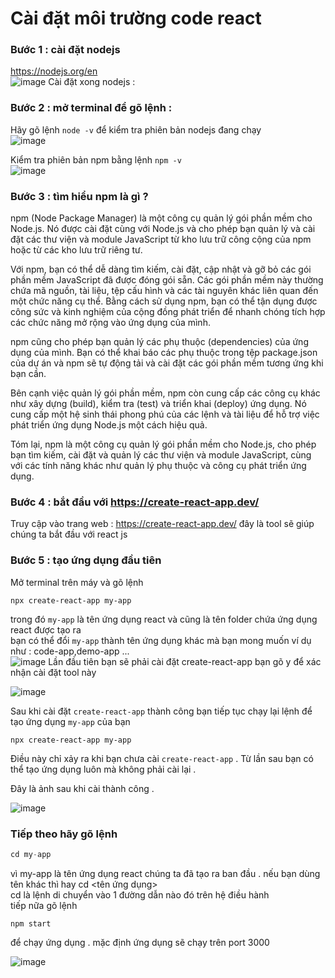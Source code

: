 # Cài đặt môi trường code react
### Bước 1 : cài đặt nodejs 
https://nodejs.org/en   
![image](https://github.com/dathalongbay/js-doc/assets/6966136/63fc500b-61f6-4c72-ad36-e254bcc424f3)
Cài đặt xong nodejs :  
### Bước 2 : mở terminal để gõ lệnh :
Hãy gõ lệnh `node -v` để kiểm tra phiên bản nodejs đang chạy  
![image](https://github.com/dathalongbay/js-doc/assets/6966136/84890c9a-bc89-42e5-a2aa-960d476bb1a6)

Kiểm tra phiên bản npm bằng lệnh `npm -v`   
![image](https://github.com/dathalongbay/js-doc/assets/6966136/96316f75-db36-41b0-8821-9bcc54178f3b)
### Bước 3 : tìm hiểu npm là gì ?
npm (Node Package Manager) là một công cụ quản lý gói phần mềm cho Node.js. Nó được cài đặt cùng với Node.js và cho phép bạn quản lý và cài đặt các thư viện và module JavaScript từ kho lưu trữ công cộng của npm hoặc từ các kho lưu trữ riêng tư.

Với npm, bạn có thể dễ dàng tìm kiếm, cài đặt, cập nhật và gỡ bỏ các gói phần mềm JavaScript đã được đóng gói sẵn. Các gói phần mềm này thường chứa mã nguồn, tài liệu, tệp cấu hình và các tài nguyên khác liên quan đến một chức năng cụ thể. Bằng cách sử dụng npm, bạn có thể tận dụng được công sức và kinh nghiệm của cộng đồng phát triển để nhanh chóng tích hợp các chức năng mở rộng vào ứng dụng của mình.

npm cũng cho phép bạn quản lý các phụ thuộc (dependencies) của ứng dụng của mình. Bạn có thể khai báo các phụ thuộc trong tệp package.json của dự án và npm sẽ tự động tải và cài đặt các gói phần mềm tương ứng khi bạn cần.

Bên cạnh việc quản lý gói phần mềm, npm còn cung cấp các công cụ khác như xây dựng (build), kiểm tra (test) và triển khai (deploy) ứng dụng. Nó cung cấp một hệ sinh thái phong phú của các lệnh và tài liệu để hỗ trợ việc phát triển ứng dụng Node.js một cách hiệu quả.

Tóm lại, npm là một công cụ quản lý gói phần mềm cho Node.js, cho phép bạn tìm kiếm, cài đặt và quản lý các thư viện và module JavaScript, cùng với các tính năng khác như quản lý phụ thuộc và công cụ phát triển ứng dụng.
### Bước 4 : bắt đầu với https://create-react-app.dev/
Truy cập vào trang web : https://create-react-app.dev/ đây là tool sẽ giúp chúng ta bắt đầu với react js
### Bước 5 : tạo ứng dụng đầu tiên 
Mở terminal trên máy và gõ lệnh 
```
npx create-react-app my-app
```
trong đó `my-app` là tên ứng dụng react và cũng là tên folder chứa ứng dụng react được tạo ra  
bạn có thể đổi `my-app` thành tên ứng dụng khác mà bạn mong muốn ví dụ như : code-app,demo-app ...   
![image](https://github.com/dathalongbay/js-doc/assets/6966136/d7fac62c-6c50-4ca9-ad28-03c6c8815cfd)
Lần đầu tiên bạn sẽ phải cài đặt create-react-app bạn gõ y để xác nhận cài đặt tool này   

![image](https://github.com/dathalongbay/js-doc/assets/6966136/cd08dbde-0c48-4a93-8bac-27a47cb7527b)

Sau khi cài đặt `create-react-app` thành công bạn tiếp tục chạy lại lệnh để tạo ứng dụng `my-app` của bạn
```
npx create-react-app my-app
```
Điều này chỉ xảy ra khi bạn chưa cài `create-react-app` . Từ lần sau bạn có thể tạo ứng dụng luôn mà không phải cài lại .

Đây là ảnh sau khi cài thành công .

![image](https://github.com/dathalongbay/js-doc/assets/6966136/33e4f490-7c39-4f03-9dcb-16d436e5fc29)

### Tiếp theo hãy gõ lệnh
```js 
cd my-app
```
vì my-app là tên ứng dụng react chúng ta đã tạo ra ban đầu . nếu bạn dùng tên khác thì hay cd <tên ứng dụng>   
cd là lệnh di chuyển vào 1 đường dẫn nào đó trên hệ điều hành   
tiếp nữa gõ lệnh 
```
npm start
```
để chạy ứng dụng . mặc định ứng dụng sẽ chạy trên port 3000 

![image](https://github.com/dathalongbay/js-doc/assets/6966136/46d63383-a630-488c-94a6-e915cbf4fad8)







